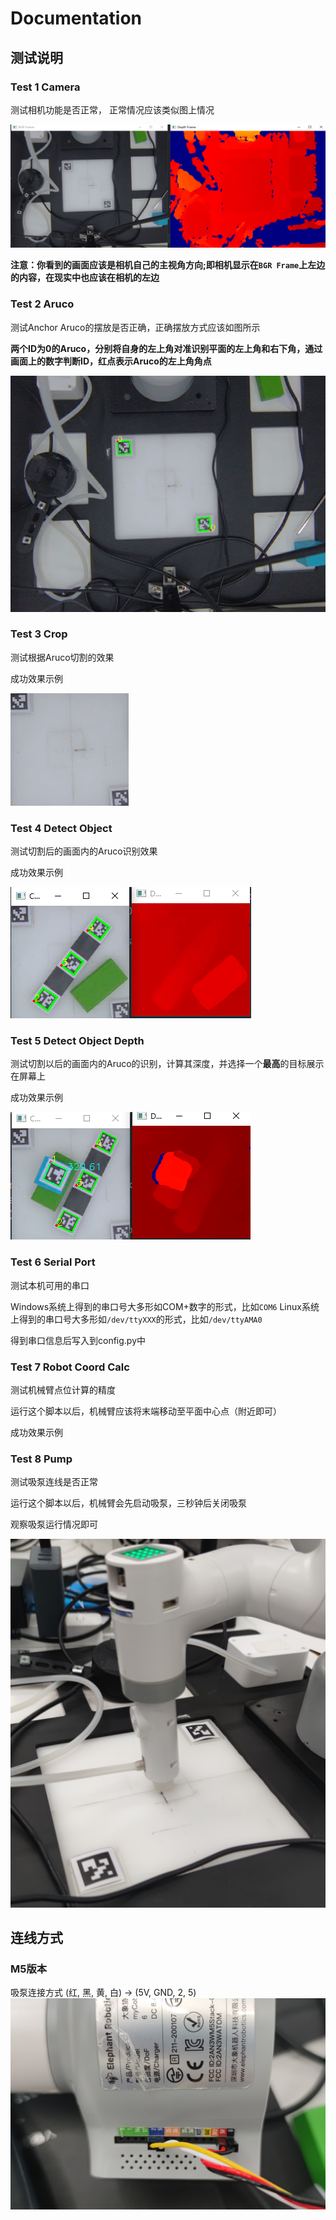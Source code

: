 # Documentation

## 测试说明

### Test 1 Camera
测试相机功能是否正常， 正常情况应该类似图上情况

![](.doc_images/055446b6.png)

**注意：你看到的画面应该是相机自己的主视角方向;即相机显示在`BGR Frame`上左边的内容，在现实中也应该在相机的左边**

### Test 2 Aruco

测试Anchor Aruco的摆放是否正确，正确摆放方式应该如图所示

**两个ID为0的Aruco，分别将自身的左上角对准识别平面的左上角和右下角，通过画面上的数字判断ID，红点表示Aruco的左上角角点**

![](.doc_images/fd2501f4.png)

### Test 3 Crop

测试根据Aruco切割的效果

成功效果示例

![](.doc_images/a0678e51.png)

### Test 4 Detect Object

测试切割后的画面内的Aruco识别效果

成功效果示例

![](.doc_images/1e9e6bc9.png)

### Test 5 Detect Object Depth

测试切割以后的画面内的Aruco的识别，计算其深度，并选择一个**最高**的目标展示在屏幕上

成功效果示例

![](.doc_images/1304e072.png)

### Test 6 Serial Port

测试本机可用的串口


Windows系统上得到的串口号大多形如COM+数字的形式，比如`COM6`
Linux系统上得到的串口号大多形如`/dev/ttyXXX`的形式，比如`/dev/ttyAMA0`

得到串口信息后写入到config.py中

### Test 7 Robot Coord Calc

测试机械臂点位计算的精度

运行这个脚本以后，机械臂应该将末端移动至平面中心点（附近即可）

成功效果示例

### Test 8 Pump

测试吸泵连线是否正常

运行这个脚本以后，机械臂会先启动吸泵，三秒钟后关闭吸泵

观察吸泵运行情况即可

![](.doc_images/a0eb22be.png)

## 连线方式
### M5版本

吸泵连接方式
(红, 黑, 黄, 白) -> (5V, GND, 2, 5)
![](.doc_images/a32bbf39.png)









